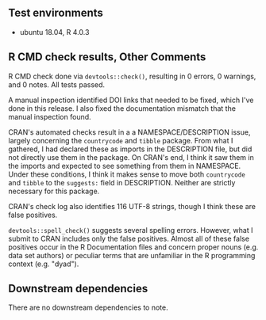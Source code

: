 ## Test environments

* ubuntu 18.04, R 4.0.3

## R CMD check results, Other Comments

R CMD check done via `devtools::check()`, resulting in 0 errors, 0 warnings, and 0 notes. All tests passed.

A manual inspection identified DOI links that needed to be fixed, which I've done in this release. I also fixed the documentation mismatch that the manual inspection found.

CRAN's automated checks result in a a NAMESPACE/DESCRIPTION issue, largely concerning the `countrycode` and `tibble` package. From what I gathered, I had declared these as imports in the DESCRIPTION file, but did not directly use them in the package. On CRAN's end, I think it saw them in the imports and expected to see something from them in NAMESPACE. Under these conditions, I think it makes sense to move both `countrycode` and `tibble` to the `suggests:` field in DESCRIPTION. Neither are strictly necessary for this package.

CRAN's check log also identifies 116 UTF-8 strings, though I think these are false positives.

`devtools::spell_check()` suggests several spelling errors. However, what I submit to CRAN includes only the false positives. Almost all of these false positives occur in the R Documentation files and concern proper nouns (e.g. data set authors) or peculiar terms that are unfamiliar in the R programming context (e.g. "dyad"). 

## Downstream dependencies

There are no downstream dependencies to note.
